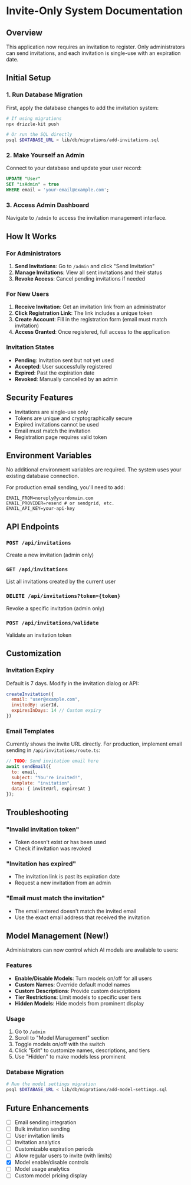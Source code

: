 # Invite-Only System Documentation

## Overview
This application now requires an invitation to register. Only administrators can send invitations, and each invitation is single-use with an expiration date.

## Initial Setup

### 1. Run Database Migration
First, apply the database changes to add the invitation system:

```bash
# If using migrations
npx drizzle-kit push

# Or run the SQL directly
psql $DATABASE_URL < lib/db/migrations/add-invitations.sql
```

### 2. Make Yourself an Admin
Connect to your database and update your user record:

```sql
UPDATE "User" 
SET "isAdmin" = true 
WHERE email = 'your-email@example.com';
```

### 3. Access Admin Dashboard
Navigate to `/admin` to access the invitation management interface.

## How It Works

### For Administrators
1. **Send Invitations**: Go to `/admin` and click "Send Invitation"
2. **Manage Invitations**: View all sent invitations and their status
3. **Revoke Access**: Cancel pending invitations if needed

### For New Users
1. **Receive Invitation**: Get an invitation link from an administrator
2. **Click Registration Link**: The link includes a unique token
3. **Create Account**: Fill in the registration form (email must match invitation)
4. **Access Granted**: Once registered, full access to the application

### Invitation States
- **Pending**: Invitation sent but not yet used
- **Accepted**: User successfully registered
- **Expired**: Past the expiration date
- **Revoked**: Manually cancelled by an admin

## Security Features
- Invitations are single-use only
- Tokens are unique and cryptographically secure
- Expired invitations cannot be used
- Email must match the invitation
- Registration page requires valid token

## Environment Variables
No additional environment variables are required. The system uses your existing database connection.

For production email sending, you'll need to add:
```env
EMAIL_FROM=noreply@yourdomain.com
EMAIL_PROVIDER=resend # or sendgrid, etc.
EMAIL_API_KEY=your-api-key
```

## API Endpoints

### `POST /api/invitations`
Create a new invitation (admin only)

### `GET /api/invitations`
List all invitations created by the current user

### `DELETE /api/invitations?token={token}`
Revoke a specific invitation (admin only)

### `POST /api/invitations/validate`
Validate an invitation token

## Customization

### Invitation Expiry
Default is 7 days. Modify in the invitation dialog or API:
```javascript
createInvitation({
  email: "user@example.com",
  invitedBy: userId,
  expiresInDays: 14 // Custom expiry
})
```

### Email Templates
Currently shows the invite URL directly. For production, implement email sending in `/api/invitations/route.ts`:
```javascript
// TODO: Send invitation email here
await sendEmail({
  to: email,
  subject: "You're invited!",
  template: "invitation",
  data: { inviteUrl, expiresAt }
});
```

## Troubleshooting

### "Invalid invitation token"
- Token doesn't exist or has been used
- Check if invitation was revoked

### "Invitation has expired"
- The invitation link is past its expiration date
- Request a new invitation from an admin

### "Email must match the invitation"
- The email entered doesn't match the invited email
- Use the exact email address that received the invitation

## Model Management (New!)

Administrators can now control which AI models are available to users:

### Features
- **Enable/Disable Models**: Turn models on/off for all users
- **Custom Names**: Override default model names
- **Custom Descriptions**: Provide custom descriptions
- **Tier Restrictions**: Limit models to specific user tiers
- **Hidden Models**: Hide models from prominent display

### Usage
1. Go to `/admin`
2. Scroll to "Model Management" section
3. Toggle models on/off with the switch
4. Click "Edit" to customize names, descriptions, and tiers
5. Use "Hidden" to make models less prominent

### Database Migration
```bash
# Run the model settings migration
psql $DATABASE_URL < lib/db/migrations/add-model-settings.sql
```

## Future Enhancements
- [ ] Email sending integration
- [ ] Bulk invitation sending
- [ ] User invitation limits
- [ ] Invitation analytics
- [ ] Customizable expiration periods
- [ ] Allow regular users to invite (with limits)
- [x] Model enable/disable controls
- [ ] Model usage analytics
- [ ] Custom model pricing display